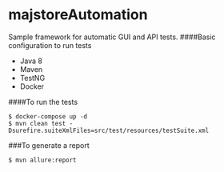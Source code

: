 # majstoreAutomation

Sample framework for automatic GUI and API tests.
####Basic configuration to run tests
* Java 8 
* Maven
* TestNG
* Docker 

####To run the tests
```shell script
$ docker-compose up -d
$ mvn clean test -Dsurefire.suiteXmlFiles=src/test/resources/testSuite.xml

```
###To generate a report 
```shell script
$ mvn allure:report
```
